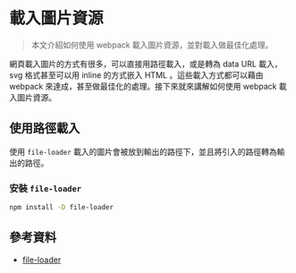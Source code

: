 # 載入圖片資源

> 本文介紹如何使用 webpack 載入圖片資源，並對載入做最佳化處理。

網頁載入圖片的方式有很多，可以直接用路徑載入，或是轉為 data URL 載入， svg 格式甚至可以用 inline 的方式嵌入 HTML 。這些載入方式都可以藉由 webpack 來達成，甚至做最佳化的處理。接下來就來講解如何使用 webpack 載入圖片資源。

## 使用路徑載入

使用 `file-loader` 載入的圖片會被放到輸出的路徑下，並且將引入的路徑轉為輸出的路徑。

### 安裝 `file-loader`

```bash
npm install -D file-loader
```

## 參考資料

- [file-loader](https://webpack.js.org/loaders/file-loader/)
